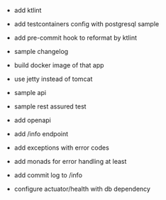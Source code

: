 - add ktlint
- add testcontainers config with postgresql sample
- add pre-commit hook to reformat by ktlint
- sample changelog
- build docker image of that app
- use jetty instead of tomcat
- sample api
- sample rest assured test

- add openapi
- add /info endpoint
- add exceptions with error codes
- add monads for error handling at least
- add commit log to /info
- configure actuator/health with db dependency
